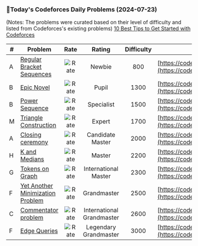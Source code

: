 ### 🌟Today's Codeforces Daily Problems (2024-07-23)
(Notes: The problems were curated based on their level of difficulty and listed from Codeforces's existing problems)
[10 Best Tips to Get Started with Codeforces](https://github.com/ika9810/Codeforces-Daily-Problems/blob/main/10%20Best%20Tips%20to%20Get%20Started%20with%20Codeforces.md)

| # | Problem | Rate| Rating | Difficulty | Contest |
|---| ----- | :--------: | :----------: | :----------: | ---------- |
|A|[Regular Bracket Sequences](https://codeforces.com/contest/1574/problem/A)|![Rate](https://img.shields.io/badge/Newbie-800-lightgrey)|Newbie|800|[https://codeforces.com/contest/1574](https://codeforces.com/contest/1574)|
|B|[Epic Novel](https://codeforces.com/contest/1571/problem/B)|![Rate](https://img.shields.io/badge/Pupil-1300-brightgreen)|Pupil|1300|[https://codeforces.com/contest/1571](https://codeforces.com/contest/1571)|
|B|[Power Sequence](https://codeforces.com/contest/1397/problem/B)|![Rate](https://img.shields.io/badge/Specialist-1500-9cf)|Specialist|1500|[https://codeforces.com/contest/1397](https://codeforces.com/contest/1397)|
|M|[Triangle Construction](https://codeforces.com/contest/1906/problem/M)|![Rate](https://img.shields.io/badge/Expert-1700-blue)|Expert|1700|[https://codeforces.com/contest/1906](https://codeforces.com/contest/1906)|
|A|[Closing ceremony](https://codeforces.com/contest/720/problem/A)|![Rate](https://img.shields.io/badge/Candidate%20Master-2000-blueviolet)|Candidate Master|2000|[https://codeforces.com/contest/720](https://codeforces.com/contest/720)|
|H|[K and Medians](https://codeforces.com/contest/1468/problem/H)|![Rate](https://img.shields.io/badge/Master-2200-orange)|Master|2200|[https://codeforces.com/contest/1468](https://codeforces.com/contest/1468)|
|G|[Tokens on Graph](https://codeforces.com/contest/1790/problem/G)|![Rate](https://img.shields.io/badge/International%20Master-2300-orange)|International Master|2300|[https://codeforces.com/contest/1790](https://codeforces.com/contest/1790)|
|F|[Yet Another Minimization Problem](https://codeforces.com/contest/868/problem/F)|![Rate](https://img.shields.io/badge/Grandmaster-2500-red)|Grandmaster|2500|[https://codeforces.com/contest/868](https://codeforces.com/contest/868)|
|C|[Commentator problem](https://codeforces.com/contest/2/problem/C)|![Rate](https://img.shields.io/badge/International%20Grandmaster-2600-red)|International Grandmaster|2600|[https://codeforces.com/contest/2](https://codeforces.com/contest/2)|
|F|[Edge Queries](https://codeforces.com/contest/1763/problem/F)|![Rate](https://img.shields.io/badge/Legendary%20Grandmaster-3000-red)|Legendary Grandmaster|3000|[https://codeforces.com/contest/1763](https://codeforces.com/contest/1763)|
